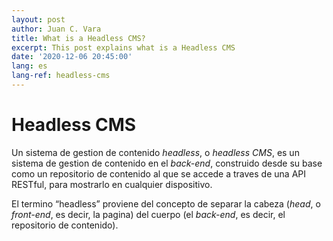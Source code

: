 ```yaml
---
layout: post
author: Juan C. Vara
title: What is a Headless CMS?
excerpt: This post explains what is a Headless CMS
date: '2020-12-06 20:45:00'
lang: es
lang-ref: headless-cms
---
```

# Headless CMS
Un sistema de gestion de contenido *headless*, o *headless CMS*, es un sistema de gestion de contenido en el *back-end*, construido desde su base como un repositorio de contenido al que se accede a traves de una API RESTful, para mostrarlo en cualquier dispositivo.

El termino “headless” proviene del concepto de separar la cabeza (*head*, o *front-end*, es decir, la pagina) del cuerpo (el *back-end*, es decir, el repositorio de contenido). 
